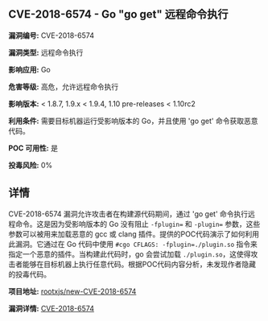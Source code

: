## CVE-2018-6574 - Go "go get" 远程命令执行

**漏洞编号:** CVE-2018-6574

**漏洞类型:** 远程命令执行

**影响应用:** Go

**危害等级:** 高危，允许远程命令执行

**影响版本:** < 1.8.7, 1.9.x < 1.9.4, 1.10 pre-releases < 1.10rc2

**利用条件:** 需要目标机器运行受影响版本的 Go，并且使用 'go get' 命令获取恶意代码。

**POC 可用性:** 是

**投毒风险:** 0%

## 详情

CVE-2018-6574 漏洞允许攻击者在构建源代码期间，通过 'go get' 命令执行远程命令。这是因为受影响版本的 Go 没有阻止 `-fplugin=` 和 `-plugin=` 参数，这些参数可以被用来加载恶意的 gcc 或 clang 插件。提供的POC代码演示了如何利用此漏洞。它通过在 Go 代码中使用 `#cgo CFLAGS: -fplugin=./plugin.so` 指令来指定一个恶意的插件。当构建此代码时，go 会尝试加载 `./plugin.so`，这使得攻击者能够在目标机器上执行任意代码。根据POC代码内容分析，未发现作者隐藏的投毒代码。

**项目地址:** [rootxjs/new-CVE-2018-6574](https://github.com/rootxjs/new-CVE-2018-6574)

**漏洞详情:** [CVE-2018-6574](https://nvd.nist.gov/vuln/detail/CVE-2018-6574)